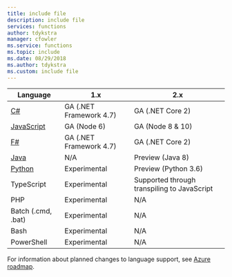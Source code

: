 ```yaml
---
title: include file
description: include file
services: functions
author: tdykstra
manager: cfowler
ms.service: functions
ms.topic: include
ms.date: 08/29/2018
ms.author: tdykstra
ms.custom: include file
---
```


|Language                                 |1.x         |2.x|
|-----------------------------------------|------------|---|
|[C#](../articles/azure-functions/functions-reference-csharp.md)|GA (.NET Framework 4.7)|GA (.NET Core 2)|
|[JavaScript](../articles/azure-functions/functions-reference-node.md)|GA (Node 6)|GA (Node 8 & 10)|
|[F#](../articles/azure-functions/functions-reference-fsharp.md)|GA (.NET Framework 4.7)|GA (.NET Core 2)|
|[Java](../articles/azure-functions/functions-reference-java.md)|N/A|Preview (Java 8)|
|[Python](../articles/azure-functions/functions-reference-python.md)|Experimental|Preview (Python 3.6)|
|TypeScript          |Experimental|Supported through transpiling to JavaScript|
|PHP                 |Experimental|N/A|
|Batch (.cmd, .bat)  |Experimental|N/A|
|Bash                |Experimental|N/A|
|PowerShell          |Experimental|N/A|

For information about planned changes to language support, see [Azure roadmap](https://azure.microsoft.com/roadmap/?tag=functions).
